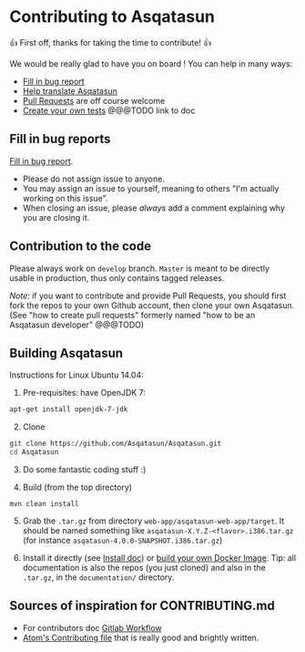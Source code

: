 # Contributing to Asqatasun

:+1: First off, thanks for taking the time to contribute! :+1:


We would be really glad to have you on board ! 
You can help in many ways:

* [Fill in bug report](https://github.com/Asqatasun/Asqatasun/issues)
* [Help translate Asqatasun](https://www.transifex.com/asqatasun/asqatasun/)
* [Pull Requests](https://github.com/Asqatasun/Asqatasun/pulls) are off course welcome
* [Create your own tests](#) @@@TODO link to doc

## Fill in bug reports

[Fill in bug report](https://github.com/Asqatasun/Asqatasun/issues).

* Please do not assign issue to anyone.
* You may assign an issue to yourself, meaning to others "I'm actually working on this issue".
* When closing an issue, please *always* add a comment explaining why you are closing it.

## Contribution to the code

Please always work on `develop` branch. `Master` is meant to be directly usable in production,
thus only contains tagged releases.

*Note:* if you want to contribute and provide Pull Requests, you should first 
fork the repos to your own Github account, then clone your own Asqatasun. (See 
"how to create pull requests" formerly named "how to be an Asqatasun developer" @@@TODO)

## Building Asqatasun

Instructions for Linux Ubuntu 14.04:

1) Pre-requisites: have OpenJDK 7:

```sh
apt-get install openjdk-7-jdk
```

2) Clone

```sh
git clone https://github.com/Asqatasun/Asqatasun.git
cd Asqatasun
```

3) Do some fantastic coding stuff :)

4) Build (from the top directory)

```
mvn clean install
```

5) Grab the `.tar.gz` from directory `web-app/asqatasun-web-app/target`. 
It should be named something like `asqatasun-X.Y.Z-<flavor>.i386.tar.gz`
(for instance `asqatasun-4.0.0-SNAPSHOT.i386.tar.gz`)

6) Install it directly (see [Install doc](http://doc.asqatasun.org/en/10_Install_doc/Asqatasun/index.html))
or [build your own Docker Image](http://doc.asqatasun.org/en/30_Contributor_doc/Docker_build.html). 
Tip: all documentation is also the repos (you just cloned) and also in the `.tar.gz`, in the `documentation/` directory.



## Sources of inspiration for CONTRIBUTING.md

* For contributors doc [Gitlab Workflow](https://about.gitlab.com/handbook/#gitlab-workflow)
* [Atom's Contributing file](https://github.com/atom/atom/blob/master/CONTRIBUTING.md) that is really good and brightly written.